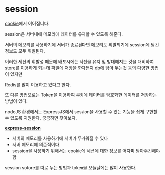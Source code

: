 # session

[cookie](./cookie.md)에서 이어집니다.

session은 서버내에 메모리에 데이터를 유지할 수 있도록 해준다.

서버의 메모리를 사용하기에 서버가 종료된다면 메모리도 휘발되기에 session에 담긴 정보도 모두 휘발된다.

이러한 세션의 휘발성 때문에 배포시에는 세션을 유지 및 방대해지는 것을 대비하여 store를 이용하게 되는데 파일에 저장을 한다든지 db에 담아 두는것 등의 다양한 방법이 있지만

Redis를 많이 이용하고 있다고 한다.

또 다른 방법으로는 Token을 이용하여 쿠키에 데이터를 암호화한 데이터를 저장하는 방법이 있다.

nodeJS 환경에서는 ExpressJS에서 session을 사용할 수 있는 기능을 쉽게 구현할 수 있도록 지원한다.
궁금하면 찾아보자.

**[express-session](../node.js/express-session.md)**

- 서버의 메모리를 사용하기에 서버가 무거워질 수 있다
- 서버 메모리에 의존적이다
- session을 사용하기 위해서는 cookie에 세션에 대한 정보를 어자피 담아주긴해야함

session sotore를 따로 두는 방법과 token을 오늘날에는 많이 사용한다.
